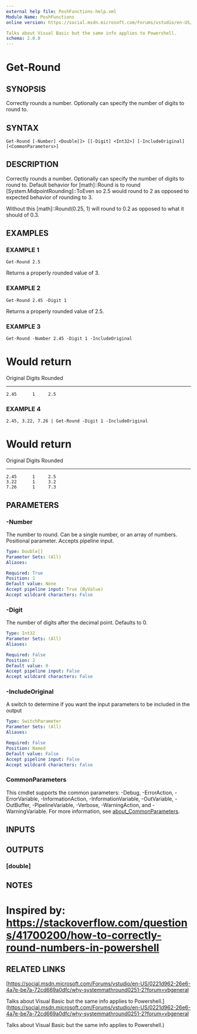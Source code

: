 ```yaml
---
external help file: PoshFunctions-help.xml
Module Name: PoshFunctions
online version: https://social.msdn.microsoft.com/Forums/vstudio/en-US/0221d962-26e6-4a7e-be7a-72cd669a0dfc/why-systemmathround0251-2?forum=vbgeneral

Talks about Visual Basic but the same info applies to Powershell.
schema: 2.0.0
---
```


# Get-Round

## SYNOPSIS
Correctly rounds a number.
Optionally can specify the number of digits to round to.

## SYNTAX

```
Get-Round [-Number] <Double[]> [[-Digit] <Int32>] [-IncludeOriginal] [<CommonParameters>]
```

## DESCRIPTION
Correctly rounds a number.
Optionally can specify the number of digits to round to.
Default behavior for \[math\]::Round is to round \[System.MidpointRounding\]::ToEven so 2.5 would round to 2 as opposed to expected behavior of rounding to 3.

Without this \[math\]::Round(0.25, 1) will round to 0.2 as opposed to what it should of 0.3.

## EXAMPLES

### EXAMPLE 1
```
Get-Round 2.5
```

Returns a properly rounded value of 3.

### EXAMPLE 2
```
Get-Round 2.45 -Digit 1
```

Returns a properly rounded value of 2.5.

### EXAMPLE 3
```
Get-Round -Number 2.45 -Digit 1 -IncludeOriginal
```

# Would return
Original Digits Rounded
-------- ------ -------
    2.45      1     2.5

### EXAMPLE 4
```
2.45, 3.22, 7.26 | Get-Round -Digit 1 -IncludeOriginal
```

# Would return
Original Digits Rounded
-------- ------ -------
    2.45      1     2.5
    3.22      1     3.2
    7.26      1     7.3

## PARAMETERS

### -Number
The number to round.
Can be a single number, or an array of numbers.
Positional parameter.
Accepts pipeline input.

```yaml
Type: Double[]
Parameter Sets: (All)
Aliases:

Required: True
Position: 1
Default value: None
Accept pipeline input: True (ByValue)
Accept wildcard characters: False
```

### -Digit
The number of digits after the decimal point.
Defaults to 0.

```yaml
Type: Int32
Parameter Sets: (All)
Aliases:

Required: False
Position: 2
Default value: 0
Accept pipeline input: False
Accept wildcard characters: False
```

### -IncludeOriginal
A switch to determine if you want the input parameters to be included in the output

```yaml
Type: SwitchParameter
Parameter Sets: (All)
Aliases:

Required: False
Position: Named
Default value: False
Accept pipeline input: False
Accept wildcard characters: False
```

### CommonParameters
This cmdlet supports the common parameters: -Debug, -ErrorAction, -ErrorVariable, -InformationAction, -InformationVariable, -OutVariable, -OutBuffer, -PipelineVariable, -Verbose, -WarningAction, and -WarningVariable. For more information, see [about_CommonParameters](http://go.microsoft.com/fwlink/?LinkID=113216).

## INPUTS

## OUTPUTS

### [double]
## NOTES
# Inspired by: https://stackoverflow.com/questions/41700200/how-to-correctly-round-numbers-in-powershell

## RELATED LINKS

[https://social.msdn.microsoft.com/Forums/vstudio/en-US/0221d962-26e6-4a7e-be7a-72cd669a0dfc/why-systemmathround0251-2?forum=vbgeneral

Talks about Visual Basic but the same info applies to Powershell.](https://social.msdn.microsoft.com/Forums/vstudio/en-US/0221d962-26e6-4a7e-be7a-72cd669a0dfc/why-systemmathround0251-2?forum=vbgeneral

Talks about Visual Basic but the same info applies to Powershell.)

